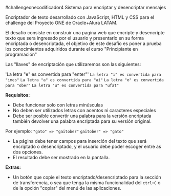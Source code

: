 #challengeonecodificador4
Sistema para encriptar y desencriptar mensajes

Encriptador de texto desarrollado con JavaScript, HTML y CSS para el challenge del Proyecto ONE de Oracle+Alura LATAM.

El desafio consiste en construir una pagina web que encripte y desencripte texto que sera ingresado por el usuario y presentarlo en su forma 
encriptada o desencriptada, el objetivo de este desafio es poner a prueba los conocimientos adquiridos durante el curso "Principiante en programación"

Las "llaves" de encriptación que utilizaremos son las siguientes:

'La letra "e" es convertida para "enter"'
`La letra "i" es convertida para "imes"`
`La letra "a" es convertida para "ai"`
`La letra "o" es convertida para "ober"`
`La letra "u" es convertida para "ufat"`

**Requisitos:**
- Debe funcionar solo con letras minúsculas
- No deben ser utilizados letras con acentos ni caracteres especiales
- Debe ser posible convertir una palabra para la versión encriptada también devolver una palabra encriptada para su versión original. 

Por ejemplo:
`"gato" => "gaitober"`
`gaitober" => "gato"`

- La página debe tener campos para 
inserción del texto que será encriptado o desencriptado, y el usuario debe poder escoger entre as dos opciones.
- El resultado debe ser mostrado en la pantalla.

**Extras:**
- Un botón que copie el texto encriptado/desencriptado para la sección de transferencia, o sea que tenga la misma funcionalidad del
`ctrl+C` o de la opción "copiar" del menú de las aplicaciones.
